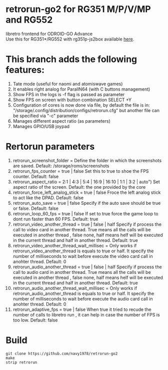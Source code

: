 # retrorun-go2 for RG351 M/P/V/MP and RG552
libretro frontend for ODROID-GO Advance \
Use this for RG351*/RG552 with rg351p-js2box available [here](https://github.com/christianhaitian/RG351P_virtual-gamepad).

# This branch adds the following features:
1) Tate mode (useful for naomi and atomiswave games)
2) It enables right analog for ParallN64 (with C buttons management)
3) Show FPS in the logs is -f flag is passed as parameter
4) Show FPS on screen with button combination SELECT +Y
5) Configuration of cores is now done via file, by default the file is in: "/storage/.config/distribution/configs/retrorun.cfg" but another file can be specified via "-c" parameter
6) Manages different aspect ratio (as parameters)
7) Manages GPIO/USB joypad


Rertorun parameters
======
1)  retrorun_screenshot_folder = <whatever>
    Define the folder in which the screenshots are saved. Default: /storage/roms/screenshots
2)  retrorun_fps_counter = true | false
    Set this to true to shoe the FPS counter. Default: false
3)  retrorun_aspect_ratio = 2:1 | 4:3 | 5:4 | 16:9 | 16:10 | 1:1 | 3:2 | auto")
    Set aspect ratio of the screen. Default: the one provided by the core
4)  retrorun_force_left_analog_stick = true | false
    Froce the left analog stick to act like the DPAD. Default: false
5) retrorun_auto_save = true | false
    Specify if the auto save should be true or false. Default: false
6)  retrorun_loop_60_fps = true | false
    If set to true force the game loop to dont run faster than 60 FPS. Default: true
7)  retrorun_video_another_thread = true | false | half
    Specify if process the call to video card in another thread. True means all the calls will be executed in another thread , false none, half means helf will be executed in the current thread and half in another thread. Default: true
8)  retrorun_video_another_thread_wait_millisec = <whatever>
    Only works if retrorun_video_another_thread is equals to true or half. It specify the number of milliseconds to wait before execute the video card call in anohter thread. Default: 0
9)  retrorun_audio_another_thread = true | false | half
    Specify if process the call to audio card in another thread. True means all the calls will be executed in another thread , false none, half means helf will be executed in the current thread and half in another thread. Default: true
10) retrorun_audio_another_thread_wait_millisec = <whatever>
    Only works if retrorun_audio_another_thread is equals to true or half. It specify the number of milliseconds to wait before execute the audio card call in anohter thread. Default: 0
11) retrorun_adaptive_fps = true | false
    When true it tried to recude the number of calls to libretro run , it can help in case the number of FPS is too low. Default: false

Build
======
```
git clone https://github.com/navy1978/retrorun-go2
make
strip retrorun
```
